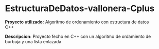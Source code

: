 # EstructuraDeDatos-vallonera-Cplus

**Proyecto utilizado:** Algoritmo de ordenamiento con estructura de datos C++

**Descripcion:** Proyecto fecho en C++ con un algoritmo de ordamiento de burbuja y una lista enlazada
